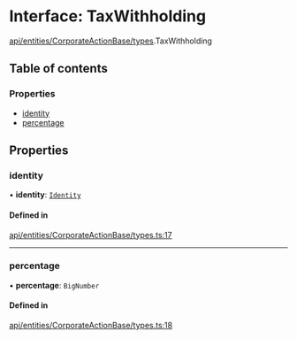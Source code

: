 # Interface: TaxWithholding

[api/entities/CorporateActionBase/types](../wiki/api.entities.CorporateActionBase.types).TaxWithholding

## Table of contents

### Properties

- [identity](../wiki/api.entities.CorporateActionBase.types.TaxWithholding#identity)
- [percentage](../wiki/api.entities.CorporateActionBase.types.TaxWithholding#percentage)

## Properties

### identity

• **identity**: [`Identity`](../wiki/api.entities.Identity.Identity)

#### Defined in

[api/entities/CorporateActionBase/types.ts:17](https://github.com/PolymeshAssociation/polymesh-sdk/blob/8a9e72221/src/api/entities/CorporateActionBase/types.ts#L17)

___

### percentage

• **percentage**: `BigNumber`

#### Defined in

[api/entities/CorporateActionBase/types.ts:18](https://github.com/PolymeshAssociation/polymesh-sdk/blob/8a9e72221/src/api/entities/CorporateActionBase/types.ts#L18)
